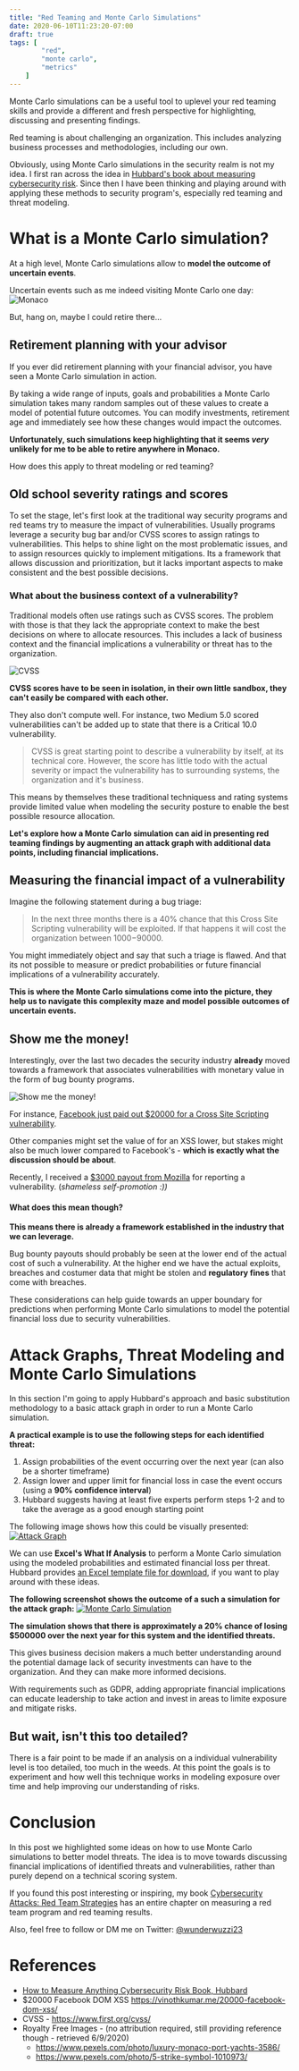 ```yaml
---
title: "Red Teaming and Monte Carlo Simulations"
date: 2020-06-10T11:23:20-07:00
draft: true
tags: [
        "red",
        "monte carlo",
        "metrics"
    ]
---
```


Monte Carlo simulations can be a useful tool to uplevel your red teaming skills and provide a different and fresh perspective for highlighting, discussing and presenting findings. 

Red teaming is about challenging an organization. This includes analyzing business processes and methodologies, including our own.

Obviously, using Monte Carlo simulations in the security realm is not my idea. I first ran across the idea in [Hubbard's book about measuring cybersecurity risk](https://amzn.to/35dTlLw). Since then I have been thinking and playing around with applying these methods to security program's, especially red teaming and threat modeling.

# What is a Monte Carlo simulation?

At a high level, Monte Carlo simulations allow to **model the outcome of uncertain events**. 

Uncertain events such as me indeed visiting Monte Carlo one day:
![Monaco](/blog/images/2020/monaco.png)

But, hang on, maybe I could retire there...

## Retirement planning with your advisor

If you ever did retirement planning with your financial advisor, you have seen a Monte Carlo simulation in action. 

By taking a wide range of inputs, goals and probabilities a Monte Carlo simulation takes many random samples out of these values to create a model of potential future outcomes. You can modify investments, retirement age and immediately see how these changes would impact the outcomes.

**Unfortunately, such simulations keep highlighting that it seems *very* unlikely for me to be able to retire anywhere in Monaco.**

How does this apply to threat modeling or red teaming?

## Old school severity ratings and scores

To set the stage, let's first look at the traditional way security programs and red teams try to measure the impact of vulnerabilities. Usually programs leverage a security bug bar and/or CVSS scores to assign ratings to vulnerabilities. This helps to shine light on the most problematic issues, and to assign resources quickly to implement mitigations. Its a framework that allows discussion and prioritization, but it lacks important aspects to make consistent and the best possible decisions.

### What about the business context of a vulnerability?

Traditional models often use ratings such as CVSS scores. The problem with those is that they lack the appropriate context to make the best decisions on where to allocate resources. This includes a lack of business context and the financial implications a vulnerability or threat has to the organization.

![CVSS](/blog/images/2020/cvss10.png)

**CVSS scores have to be seen in isolation, in their own little sandbox, they can't easily be compared with each other.**

They also don't compute well. For instance, two Medium 5.0 scored vulnerabilities can't be added up to state that there is a Critical 10.0 vulnerability. 

> CVSS is great starting point to describe a vulnerability by itself, at its technical core. However, the score has little todo with the actual severity or impact the vulnerability has to surrounding systems, the organization and it's business.

This means by themselves these traditional techniquess and rating systems provide limited value when modeling the security posture to enable the best possible resource allocation. 

**Let's explore how a Monte Carlo simulation can aid in presenting red teaming findings by augmenting an attack graph with additional data points, including financial implications.**

## Measuring the financial impact of a vulnerability

Imagine the following statement during a bug triage:

> In the next three months there is a 40% chance that this Cross Site Scripting vulnerability will be exploited. If that happens it will cost the organization between $1000-$90000.

You might immediately object and say that such a triage is flawed. And that its not possible to measure or predict probabilities or future financial implications of a vulnerability accurately. 

**This is where the Monte Carlo simulations come into the picture, they help us to navigate this complexity maze and model possible outcomes of uncertain events.**

## Show me the money!

Interestingly, over the last two decades the security industry **already** moved towards a framework that associates vulnerabilities with monetary value in the form of bug bounty programs.

![Show me the money!](/blog/images/2020/dollars.png)

For instance, [Facebook just paid out $20000 for a Cross Site Scripting vulnerability](https://vinothkumar.me/20000-facebook-dom-xss/). 

Other companies might set the value of for an XSS lower, but stakes might also be much lower compared to Facebook's - **which is exactly what the discussion should be about**. 

Recently, I received a [$3000 payout from Mozilla](https://wunderwuzzi23.github.io/blog/posts/2020/mozilla-bug-bounty-credential-hunt-phabricator-token/) for reporting a vulnerability. (*shameless self-promotion :))*

#### What does this mean though?

**This means there is already a framework established in the industry that we can leverage.**

Bug bounty payouts should probably be seen at the lower end of the actual cost of such a vulnerability. At the higher end we have the actual exploits, breaches and costumer data that might be stolen and **regulatory fines** that come with breaches. 

These considerations can help guide towards an upper boundary for predictions when performing Monte Carlo simulations to model the potential financial loss due to security vulnerabilities.

# Attack Graphs, Threat Modeling and Monte Carlo Simulations 

In this section I'm going to apply Hubbard's approach and basic substitution methodology to a basic attack graph in order to run a Monte Carlo simulation.

**A practical example is to use the following steps for each identified threat:**

1. Assign probabilities of the event occurring over the next year (can also be a shorter timeframe)
2. Assign lower and upper limit for financial loss in case the event occurs (using a **90% confidence interval**)
3. Hubbard suggests having at least five experts perform steps 1-2 and to take the average as a good enough starting point

The following image shows how this could be visually presented:
[![Attack Graph](/blog/images/2020/graph.png)](/blog/images/2020/graph.png)

We can use **Excel's What If Analysis** to perform a Monte Carlo simulation using the modeled probabilities and estimated financial loss per threat. Hubbard provides [an Excel template file for download](http://www.howtomeasureanything.com/cybersecurity/), if you want to play around with these ideas.

**The following screenshot shows the outcome of a such a simulation for the attack graph:**
[![Monte Carlo Simulation](/blog/images/2020/montecarlo.png)](/blog/images/2020/montecarlo.png)

**The simulation shows that there is approximately a 20% chance of losing $500000 over the next year for this system and the identified threats.**

This gives business decision makers a much better understanding around the potential damage lack of security investments can have to the organization. And they can make more informed decisions. 

With requirements such as GDPR, adding appropriate financial implications can educate leadership to take action and invest in areas to limite exposure and mitigate risks.

## But wait, isn't this too detailed?
There is a fair point to be made if an analysis on a individual vulnerability level is too detailed, too much in the weeds. At this point the goals is to experiment and how well this technique works in modeling exposure over time and help improving our understanding of risks.

# Conclusion
In this post we highlighted some ideas on how to use Monte Carlo simulations to better model threats. The idea is to move towards discussing financial implications of identified threats and vulnerabilities, rather than purely depend on a technical scoring system.

If you found this post interesting or inspiring, my book [Cybersecurity Attacks: Red Team Strategies](https://www.amazon.com/gp/product/1838828869/ref=as_li_tl?ie=UTF8&tag=wunderwuzzi-20&camp=1789&creative=9325&linkCode=as2&creativeASIN=1838828869&linkId=07bfd6b729fbc2b2904160e0e16c337f) has an entire chapter on measuring a red team program and red teaming results. 

Also, feel free to follow or DM me on Twitter: [@wunderwuzzi23](https://twitter.com/wunderwuzzi23)


# References
* [How to Measure Anything Cybersecurity Risk Book, Hubbard](https://www.amazon.com/gp/product/1119085292/ref=as_li_tl?ie=UTF8&tag=wunderwuzzi-20&camp=1789&creative=9325&linkCode=as2&creativeASIN=1119085292&linkId=7a3a27a34532e88604cd95ba1eab5977)
* $20000 Facebook DOM XSS https://vinothkumar.me/20000-facebook-dom-xss/
* CVSS - https://www.first.org/cvss/
* Royalty Free Images - (no attribution required, still providing reference though -  retrieved 6/9/2020)
   *  https://www.pexels.com/photo/luxury-monaco-port-yachts-3586/ 
   *  https://www.pexels.com/photo/5-strike-symbol-1010973/
